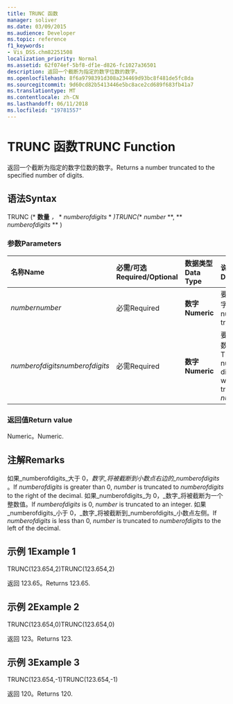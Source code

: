 ```yaml
---
title: TRUNC 函数
manager: soliver
ms.date: 03/09/2015
ms.audience: Developer
ms.topic: reference
f1_keywords:
- Vis_DSS.chm82251508
localization_priority: Normal
ms.assetid: 62f074ef-5bf8-df1e-d826-fc1027a36501
description: 返回一个截断为指定的数字位数的数字。
ms.openlocfilehash: 8f6a9798391d308a234469d93bc8f481de5fc8da
ms.sourcegitcommit: 9d60cd82b5413446e5bc8ace2cd689f683fb41a7
ms.translationtype: MT
ms.contentlocale: zh-CN
ms.lasthandoff: 06/11/2018
ms.locfileid: "19781557"
---
```

# <a name="trunc-function"></a><span data-ttu-id="5ec83-103">TRUNC 函数</span><span class="sxs-lookup"><span data-stu-id="5ec83-103">TRUNC Function</span></span>

<span data-ttu-id="5ec83-104">返回一个截断为指定的数字位数的数字。</span><span class="sxs-lookup"><span data-stu-id="5ec83-104">Returns a number truncated to the specified number of digits.</span></span>
  
## <a name="syntax"></a><span data-ttu-id="5ec83-105">语法</span><span class="sxs-lookup"><span data-stu-id="5ec83-105">Syntax</span></span>

<span data-ttu-id="5ec83-106">TRUNC (* **数量** *，* * *numberofdigits* * *)</span><span class="sxs-lookup"><span data-stu-id="5ec83-106">TRUNC(** *number* **, ** *numberofdigits* ** )</span></span> 
  
### <a name="parameters"></a><span data-ttu-id="5ec83-107">参数</span><span class="sxs-lookup"><span data-stu-id="5ec83-107">Parameters</span></span>

|<span data-ttu-id="5ec83-108">**名称**</span><span class="sxs-lookup"><span data-stu-id="5ec83-108">**Name**</span></span>|<span data-ttu-id="5ec83-109">**必需/可选**</span><span class="sxs-lookup"><span data-stu-id="5ec83-109">**Required/Optional**</span></span>|<span data-ttu-id="5ec83-110">**数据类型**</span><span class="sxs-lookup"><span data-stu-id="5ec83-110">**Data Type**</span></span>|<span data-ttu-id="5ec83-111">**说明**</span><span class="sxs-lookup"><span data-stu-id="5ec83-111">**Description**</span></span>|
|:-----|:-----|:-----|:-----|
| <span data-ttu-id="5ec83-112">_number_</span><span class="sxs-lookup"><span data-stu-id="5ec83-112">_number_</span></span> <br/> |<span data-ttu-id="5ec83-113">必需</span><span class="sxs-lookup"><span data-stu-id="5ec83-113">Required</span></span>  <br/> |<span data-ttu-id="5ec83-114">**数字**</span><span class="sxs-lookup"><span data-stu-id="5ec83-114">**Numeric**</span></span> <br/> |<span data-ttu-id="5ec83-115">要截断的数字。</span><span class="sxs-lookup"><span data-stu-id="5ec83-115">The number to truncate.</span></span>  <br/> |
| <span data-ttu-id="5ec83-116">_numberofdigits_</span><span class="sxs-lookup"><span data-stu-id="5ec83-116">_numberofdigits_</span></span> <br/> |<span data-ttu-id="5ec83-117">必需</span><span class="sxs-lookup"><span data-stu-id="5ec83-117">Required</span></span>  <br/> |<span data-ttu-id="5ec83-118">**数字**</span><span class="sxs-lookup"><span data-stu-id="5ec83-118">**Numeric**</span></span> <br/> |<span data-ttu-id="5ec83-119">要_截断_的数字数。</span><span class="sxs-lookup"><span data-stu-id="5ec83-119">The number of digits to which to truncate  _number_.</span></span>  <br/> |
   
### <a name="return-value"></a><span data-ttu-id="5ec83-120">返回值</span><span class="sxs-lookup"><span data-stu-id="5ec83-120">Return value</span></span>

<span data-ttu-id="5ec83-121">Numeric。</span><span class="sxs-lookup"><span data-stu-id="5ec83-121">Numeric.</span></span>
  
## <a name="remarks"></a><span data-ttu-id="5ec83-122">注解</span><span class="sxs-lookup"><span data-stu-id="5ec83-122">Remarks</span></span>

<span data-ttu-id="5ec83-123">如果_numberofdigits_大于 0，_数字_将被截断到小数点右边的_numberofdigits_ 。</span><span class="sxs-lookup"><span data-stu-id="5ec83-123">If  _numberofdigits_ is greater than 0,  _number_ is truncated to  _numberofdigits_ to the right of the decimal.</span></span> <span data-ttu-id="5ec83-124">如果_numberofdigits_为 0，_数字_将被截断为一个整数值。</span><span class="sxs-lookup"><span data-stu-id="5ec83-124">If  _numberofdigits_ is 0,  _number_ is truncated to an integer.</span></span> <span data-ttu-id="5ec83-125">如果_numberofdigits_小于 0，_数字_将被截断到_numberofdigits_小数点左侧。</span><span class="sxs-lookup"><span data-stu-id="5ec83-125">If  _numberofdigits_ is less than 0,  _number_ is truncated to  _numberofdigits_ to the left of the decimal.</span></span> 
  
## <a name="example-1"></a><span data-ttu-id="5ec83-126">示例 1</span><span class="sxs-lookup"><span data-stu-id="5ec83-126">Example 1</span></span>

<span data-ttu-id="5ec83-127">TRUNC(123.654,2)</span><span class="sxs-lookup"><span data-stu-id="5ec83-127">TRUNC(123.654,2)</span></span>
  
<span data-ttu-id="5ec83-128">返回 123.65。</span><span class="sxs-lookup"><span data-stu-id="5ec83-128">Returns 123.65.</span></span>
  
## <a name="example-2"></a><span data-ttu-id="5ec83-129">示例 2</span><span class="sxs-lookup"><span data-stu-id="5ec83-129">Example 2</span></span>

<span data-ttu-id="5ec83-130">TRUNC(123.654,0)</span><span class="sxs-lookup"><span data-stu-id="5ec83-130">TRUNC(123.654,0)</span></span>
  
<span data-ttu-id="5ec83-131">返回 123。</span><span class="sxs-lookup"><span data-stu-id="5ec83-131">Returns 123.</span></span>
  
## <a name="example-3"></a><span data-ttu-id="5ec83-132">示例 3</span><span class="sxs-lookup"><span data-stu-id="5ec83-132">Example 3</span></span>

<span data-ttu-id="5ec83-133">TRUNC(123.654,-1)</span><span class="sxs-lookup"><span data-stu-id="5ec83-133">TRUNC(123.654,-1)</span></span>
  
<span data-ttu-id="5ec83-134">返回 120。</span><span class="sxs-lookup"><span data-stu-id="5ec83-134">Returns 120.</span></span>
  

